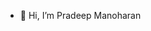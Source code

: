 - 👋 Hi, I’m Pradeep Manoharan

<!---
pradeepmano810/pradeepmano810 is a ✨ special ✨ repository because its `README.md` (this file) appears on your GitHub profile.
You can click the Preview link to take a look at your changes.
--->
